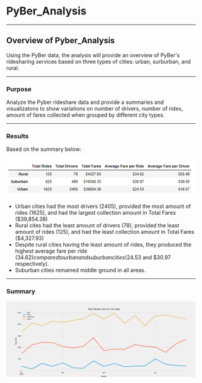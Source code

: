 # PyBer_Analysis
____

## Overview of Pyber_Analysis
Using the PyBer data, the analysis will provide an overview of PyBer's ridesharing services based on three types of cities: urban, surburban, and rural. 
___

### Purpose
Analyze the Pyber rideshare data and provide a summaries and visualizatons to show variations on number of drivers, number of rides, amount of fares collected when grouped by different city types. 
___

### Results


 Based on the summary below: 
 
  ![Result Summary](https://github.com/laura3kids/PyBer_Analysis_v2/blob/main/analysis/Total_Summary_by_type.png)
  
 * Urban cities had the most drivers (2405), provided the most amount of rides (1625), and had the largest collection amount in Total Fares ($39,854.38)
 * Rural cites had the least amount of drivers (78), provided the least amount of rides (125), and had the least collection amount in Total Fares ($4,327.93)
 * Despite rural cities having the least amount of rides, they produced the highest average fare per ride ($34.62) compared to urban and suburban cities ($24.53 and $30.97 respectively).
 * Suburban cities remained middle ground in all areas.     
___

### Summary

![Weekly Fare by City Type](https://github.com/laura3kids/PyBer_Analysis_v2/blob/main/analysis/pyber_challenge.png)


